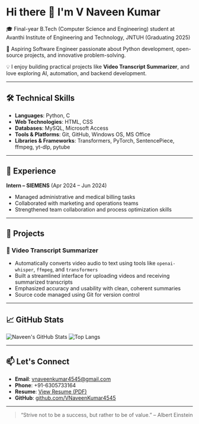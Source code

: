 # Hi there 👋 I'm V Naveen Kumar

🎓 Final-year B.Tech (Computer Science and Engineering) student at Avanthi Institute of Engineering and Technology, JNTUH (Graduating 2025)

🚀 Aspiring Software Engineer passionate about Python development, open-source projects, and innovative problem-solving.

💡 I enjoy building practical projects like **Video Transcript Summarizer**, and love exploring AI, automation, and backend development.

---

## 🛠️ Technical Skills

- **Languages**: Python, C  
- **Web Technologies**: HTML, CSS  
- **Databases**: MySQL, Microsoft Access  
- **Tools & Platforms**: Git, GitHub, Windows OS, MS Office  
- **Libraries & Frameworks**: Transformers, PyTorch, SentencePiece, ffmpeg, yt-dlp, pytube

---

## 💼 Experience

**Intern – SIEMENS** (Apr 2024 – Jun 2024)  
- Managed administrative and medical billing tasks  
- Collaborated with marketing and operations teams  
- Strengthened team collaboration and process optimization skills

---

## 📌 Projects

### 🎥 Video Transcript Summarizer
- Automatically converts video audio to text using tools like `openai-whisper`, `ffmpeg`, and `transformers`
- Built a streamlined interface for uploading videos and receiving summarized transcripts
- Emphasized accuracy and usability with clean, coherent summaries
- Source code managed using Git for version control

---

## 📈 GitHub Stats

![Naveen's GitHub Stats](https://github-readme-stats.vercel.app/api?username=VNaveenKumar4545&show_icons=true&theme=tokyonight)
![Top Langs](https://github-readme-stats.vercel.app/api/top-langs/?username=VNaveenKumar4545&layout=compact&theme=tokyonight)

---

## 📫 Let's Connect

- **Email**: [vnaveenkumar4545@gmail.com](mailto:vnaveenkumar4545@gmail.com)  
- **Phone**: +91-6305733164  
- **Resume**: [View Resume (PDF)](https://github.com/VNaveenKumar4545/VNaveenKumar4545/blob/main/VNaveenKumarResume.pdf)  
- **GitHub**: [github.com/VNaveenKumar4545](https://github.com/VNaveenKumar4545)

---

> “Strive not to be a success, but rather to be of value.” – Albert Einstein

